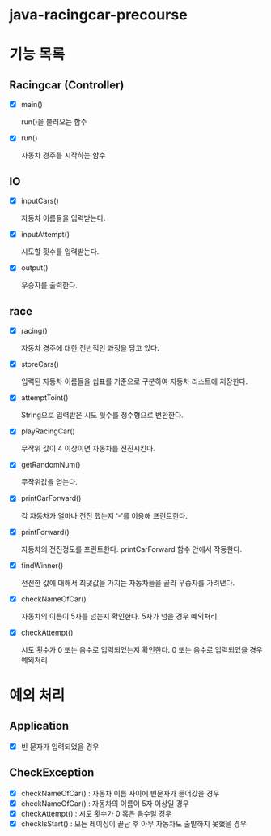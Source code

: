 # java-racingcar-precourse

# 기능 목록

## Racingcar (Controller)

- [x] main()

  run()을 불러오는 함수

-[x] run()

  자동차 경주를 시작하는 함수

## IO

-[x] inputCars()

  자동차 이름들을 입력받는다.

-[x] inputAttempt()

  시도할 횟수를 입력받는다.

-[x] output()

  우승자를 출력한다.

## race

-[x] racing()

  자동차 경주에 대한 전반적인 과정을 담고 있다.

-[x] storeCars()

  입력된 자동차 이름들을 쉽표를 기준으로 구분하여 자동차 리스트에 저장한다.

-[x] attemptToint()

  String으로 입력받은 시도 휫수를 정수형으로 변환한다.

-[x] playRacingCar()

  무작위 값이 4 이상이면 자동차를 전진시킨다.

-[x] getRandomNum()

  무작위값을 얻는다.

-[x] printCarForward()

  각 자동차가 얼마나 전진 했는지 ‘-’를 이용해 프린트한다.

-[x] printForward()

  자동차의 전진정도를 프린트한다. printCarForward 함수 안에서 작동한다.

-[x] findWinner()

  전진한 값에 대해서 최댓값을 가지는 자동차들을 골라 우승자를 가려낸다.

-[x] checkNameOfCar()

  자동차의 이름이 5자를 넘는지 확인한다. 5자가 넘을 경우 예외처리

-[x] checkAttempt()

  시도 횟수가 0 또는 음수로 입력되었는지 확인한다. 0 또는 음수로 입력되었을 경우 예외처리

# 예외 처리

## Application

-[x] 빈 문자가 입력되었을 경우

## CheckException

-[x] checkNameOfCar() : 자동차 이름 사이에 빈문자가 들어갔을 경우
-[x] checkNameOfCar() : 자동차의 이름이 5자 이상일 경우
-[x] checkAttempt() : 시도 횟수가 0 혹은 음수일 경우
-[x] checkIsStart() : 모든 레이싱이 끝난 후 아무 자동차도 출발하지 못했을 경우